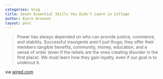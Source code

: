 ```yaml
--- 
categories: blog
title: Seven Essential Skills You Didn't Learn in College 
author: Bjorn Arneson 
layout: post 
---
```


> Power has always depended on who can provide justice,
> commerce, and stability. Successful insurgents aren't just
> thugs; they offer their members tangible
> benefits‚ community, money, education, and a sense of order
> (even if the rebels are the ones creating disorder in the
> first place). We must learn how they gain loyalty, even if
> our goal is to undercut it.

via <a href="http://www.wired.com/magazine/2010/09/ff_wiredu/all/1">wired.com</a>
